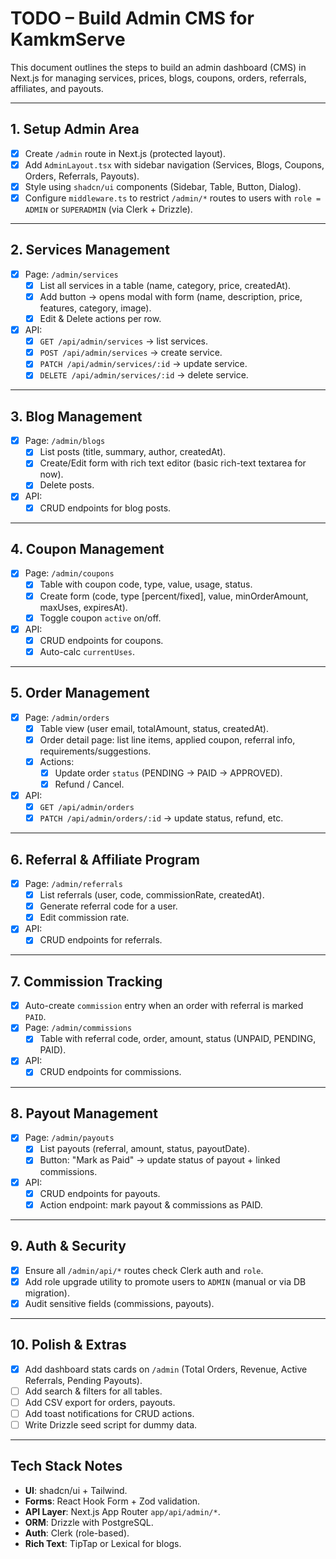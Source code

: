 # TODO – Build Admin CMS for KamkmServe

This document outlines the steps to build an admin dashboard (CMS) in Next.js for managing
services, prices, blogs, coupons, orders, referrals, affiliates, and payouts.

---

## 1. Setup Admin Area

- [x] Create `/admin` route in Next.js (protected layout).
- [x] Add `AdminLayout.tsx` with sidebar navigation (Services, Blogs, Coupons, Orders, Referrals, Payouts).
- [x] Style using `shadcn/ui` components (Sidebar, Table, Button, Dialog).
- [x] Configure `middleware.ts` to restrict `/admin/*` routes to users with `role = ADMIN` or `SUPERADMIN` (via Clerk + Drizzle).

---

## 2. Services Management

- [x] Page: `/admin/services`
  - [x] List all services in a table (name, category, price, createdAt).
  - [x] Add button → opens modal with form (name, description, price, features, category, image).
  - [x] Edit & Delete actions per row.
- [x] API:
  - [x] `GET /api/admin/services` → list services.
  - [x] `POST /api/admin/services` → create service.
  - [x] `PATCH /api/admin/services/:id` → update service.
  - [x] `DELETE /api/admin/services/:id` → delete service.

---

## 3. Blog Management

- [x] Page: `/admin/blogs`
  - [x] List posts (title, summary, author, createdAt).
  - [x] Create/Edit form with rich text editor (basic rich-text textarea for now).
  - [x] Delete posts.
- [x] API:
  - [x] CRUD endpoints for blog posts.

---

## 4. Coupon Management

- [x] Page: `/admin/coupons`
  - [x] Table with coupon code, type, value, usage, status.
  - [x] Create form (code, type [percent/fixed], value, minOrderAmount, maxUses, expiresAt).
  - [x] Toggle coupon `active` on/off.
- [x] API:
  - [x] CRUD endpoints for coupons.
  - [x] Auto-calc `currentUses`.

---

## 5. Order Management

- [x] Page: `/admin/orders`
  - [x] Table view (user email, totalAmount, status, createdAt).
  - [x] Order detail page: list line items, applied coupon, referral info, requirements/suggestions.
  - [x] Actions:
    - [x] Update order `status` (PENDING → PAID → APPROVED).
    - [x] Refund / Cancel.
- [x] API:
  - [x] `GET /api/admin/orders`
  - [x] `PATCH /api/admin/orders/:id` → update status, refund, etc.

---

## 6. Referral & Affiliate Program

- [x] Page: `/admin/referrals`
  - [x] List referrals (user, code, commissionRate, createdAt).
  - [x] Generate referral code for a user.
  - [x] Edit commission rate.
- [x] API:
  - [x] CRUD endpoints for referrals.

---

## 7. Commission Tracking

- [x] Auto-create `commission` entry when an order with referral is marked `PAID`.
- [x] Page: `/admin/commissions`
  - [x] Table with referral code, order, amount, status (UNPAID, PENDING, PAID).
- [x] API:
  - [x] CRUD endpoints for commissions.

---

## 8. Payout Management

- [x] Page: `/admin/payouts`
  - [x] List payouts (referral, amount, status, payoutDate).
  - [x] Button: "Mark as Paid" → update status of payout + linked commissions.
- [x] API:
  - [x] CRUD endpoints for payouts.
  - [x] Action endpoint: mark payout & commissions as PAID.

---

## 9. Auth & Security

- [x] Ensure all `/admin/api/*` routes check Clerk auth and `role`.
- [x] Add role upgrade utility to promote users to `ADMIN` (manual or via DB migration).
- [x] Audit sensitive fields (commissions, payouts).

---

## 10. Polish & Extras

- [x] Add dashboard stats cards on `/admin` (Total Orders, Revenue, Active Referrals, Pending Payouts).
- [ ] Add search & filters for all tables.
- [ ] Add CSV export for orders, payouts.
- [ ] Add toast notifications for CRUD actions.
- [ ] Write Drizzle seed script for dummy data.

---

## Tech Stack Notes

- **UI**: shadcn/ui + Tailwind.
- **Forms**: React Hook Form + Zod validation.
- **API Layer**: Next.js App Router `app/api/admin/*`.
- **ORM**: Drizzle with PostgreSQL.
- **Auth**: Clerk (role-based).
- **Rich Text**: TipTap or Lexical for blogs.
